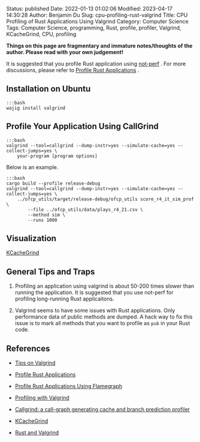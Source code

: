 Status: published
Date: 2022-01-13 01:02:06
Modified: 2023-04-17 14:30:28
Author: Benjamin Du
Slug: cpu-profiling-rust-valgrind
Title: CPU Profiling of Rust Applications Using Valgrind
Category: Computer Science
Tags: Computer Science, programming, Rust, profile, profiler, Valgrind, KCacheGrind, CPU, profiling

**Things on this page are fragmentary and immature notes/thoughts of the author. Please read with your own judgement!**

It is suggested that you profile Rust application using 
[not-perf](https://github.com/koute/not-perf)
.
For more discussions,
please refer to
[Profile Rust Applications](http://www.legendu.net/misc/blog/profile-rust-applications/)
.

## Installation on Ubuntu

    :::bash
    wajig install valgrind

## Profile Your Application Using CallGrind

    :::bash
    valgrind --tool=callgrind --dump-instr=yes --simulate-cache=yes --collect-jumps=yes \
        your-program [program options]

Below is an example.
    
    :::bash
    cargo build --profile release-debug
    valgrind --tool=callgrind --dump-instr=yes --simulate-cache=yes --collect-jumps=yes \
        ../ofcp_utils/target/release-debug/ofcp_utils score_r4_it_sim_prof \
            --file ../ofcp_utils/data/plays_r4_21.csv \
            --method sim \
            --runs 1000

## Visualization

[KCacheGrind](https://github.com/KDE/kcachegrind)

## General Tips and Traps 

1. Profiling an application using valgrind is about 50-200 times slower
    than running the application.
    It is suggested that you use not-perf for profiling long-running Rust applicaitons.

2. Valgrind seems to have some issues with Rust applications.
    Only performance data of public methods are dumped.
    A hack way to fix this issue 
    is to mark all methods 
    that you want to profile as `pub` in your Rust code.

## References 

- [Tips on Valgrind](https://www.legendu.net/misc/blog/tips-on-valgrind)

- [Profile Rust Applications](http://www.legendu.net/misc/blog/profile-rust-applications/)

- [Profile Rust Applications Using Flamegraph](http://www.legendu.net/misc/blog/profile-rust-applications-using-flamegraph/)

- [Profiling with Valgrind](https://developer.mantidproject.org/ProfilingWithValgrind.html)

- [Callgrind: a call-graph generating cache and branch prediction profiler](https://valgrind.org/docs/manual/cl-manual.html)

- [KCacheGrind](https://github.com/KDE/kcachegrind)

- [Rust and Valgrind](https://nnethercote.github.io/2022/01/05/rust-and-valgrind.html)
